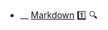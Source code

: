 * __ [Markdown](./documentation/tools/markdown) :one: <trigger for="pop:documentation-markdown-preview">:mag:</trigger>

<popover id="pop:documentation-markdown-preview" title=":mag: Markdown" placement="right">
  <div slot="content">
    <include src=".\preview.md" />
  </div>
</popover>
